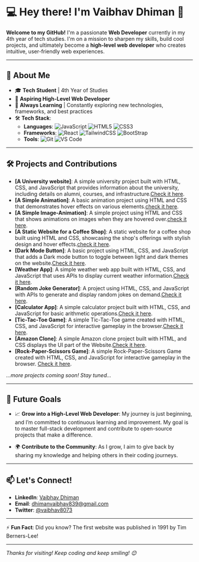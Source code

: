 # 💻 Hey there! I'm Vaibhav Dhiman 👋

**Welcome to my GitHub!** I'm a passionate **Web Developer** currently in my 4th year of tech studies. I'm on a mission to sharpen my skills, build cool projects, and ultimately become a **high-level web developer** who creates intuitive, user-friendly web experiences.

---

## 🚀 About Me

- 🎓 **Tech Student** | 4th Year of Studies
- 💼 **Aspiring High-Level Web Developer**
- 🌱 **Always Learning** | Constantly exploring new technologies, frameworks, and best practices
- 🛠️ **Tech Stack**:
  - **Languages**: ![JavaScript](https://img.shields.io/badge/-JavaScript-F7DF1E?style=flat&logo=JavaScript&logoColor=black) ![HTML5](https://img.shields.io/badge/-HTML5-E34F26?style=flat&logo=HTML5&logoColor=white) ![CSS3](https://img.shields.io/badge/-CSS3-1572B6?style=flat&logo=CSS3&logoColor=white)
  - **Frameworks**: ![React](https://img.shields.io/badge/-React-61DAFB?style=flat&logo=React&logoColor=white) ![TailwindCSS](https://img.shields.io/badge/-TailwindCSS-61DAFB?style=flat&logo=React&logoColor=white) ![BootStrap](https://img.shields.io/badge/-BootStrap-61DAFB?style=flat&logo=React&logoColor=white)
  - **Tools**: ![Git](https://img.shields.io/badge/-Git-F05032?style=flat&logo=Git&logoColor=white) ![VS Code](https://img.shields.io/badge/-VS%20Code-007ACC?style=flat&logo=Visual%20Studio%20Code&logoColor=white)

---

## 🛠️ Projects and Contributions

- **[A University website]**: A simple university project built with HTML, CSS, and JavaScript that provides information about the university, including details on alumni, courses, and infrastructure.[Check it here](https://github.com/VaibhavDhiman02/Responsive-website).
- **[A Simple Animation]**: A basic animation project using HTML and CSS that demonstrates hover effects on various elements.[check it here](https://github.com/VaibhavDhiman02/Animations).
- **[A Simple Image-Animation]**: A simple project using HTML and CSS that shows animations on images when they are hovered over.[check it here](https://github.com/VaibhavDhiman02/Image-Animation).
- **[A Static Website for a Coffee Shop]**: A static website for a coffee shop built using HTML and CSS, showcasing the shop's offerings with stylish design and hover effects.[check it here](https://github.com/VaibhavDhiman02/Coffee_shop).
- **[Dark Mode Button]**: A basic project using HTML, CSS, and JavaScript that adds a Dark mode button to toggle between light and dark themes on the website.[Check it here](https://github.com/VaibhavDhiman02/DarkMode_Toggle).
- **[Weather App]**: A simple weather web app built with HTML, CSS, and JavaScript that uses APIs to display current weather information.[Check it here](https://github.com/VaibhavDhiman02/Weather_App).
- **[Random Joke Generator]**: A project using HTML, CSS, and JavaScript with APIs to generate and display random jokes on demand.[Check it here](https://github.com/VaibhavDhiman02/Joke-Generator).
- **[Calculator App]**: A simple calculator project built with HTML, CSS, and JavaScript for basic arithmetic operations.[Check it here](https://github.com/VaibhavDhiman02/CalculatorApp).
- **[Tic-Tac-Toe Game]**: A simple Tic-Tac-Toe game created with HTML, CSS, and JavaScript for interactive gameplay in the browser.[Check it here](https://github.com/VaibhavDhiman02/Tic-Tac-Toe-Game).
- **[Amazon Clone]**: A simple Amazon clone project built with HTML, and CSS displays the UI part of the Website.[Check it here](https://github.com/VaibhavDhiman02/amazonClone).
- **[Rock-Paper-Scissors Game]**: A simple Rock-Paper-Scissors Game created with HTML, CSS, and JavaScript for interactive gameplay in the browser. [Check it here](https://github.com/VaibhavDhiman02/Rock-paper-Scissors-Game).

*...more projects coming soon! Stay tuned...*

---

## 🌟 Future Goals

- 📈 **Grow into a High-Level Web Developer**: My journey is just beginning, and I’m committed to continuous learning and improvement. My goal is to master full-stack development and contribute to open-source projects that make a difference.

- 🌍 **Contribute to the Community**: As I grow, I aim to give back by sharing my knowledge and helping others in their coding journeys.

---

## 📫 Let's Connect!

- **LinkedIn**: [Vaibhav Dhiman](https://www.linkedin.com/in/vaibhav-dhiman-308bab213/)
- **Email**: [dhimanvaibhav839@gmail.com](dhimanvaibhav839@gmail.com)
- **Twitter**: [@vaibhav8073](https://instagram.com/vaibhav8073/)

---

⚡️ **Fun Fact**: Did you know? The first website was published in 1991 by Tim Berners-Lee!

---

*Thanks for visiting! Keep coding and keep smiling! 😊*
